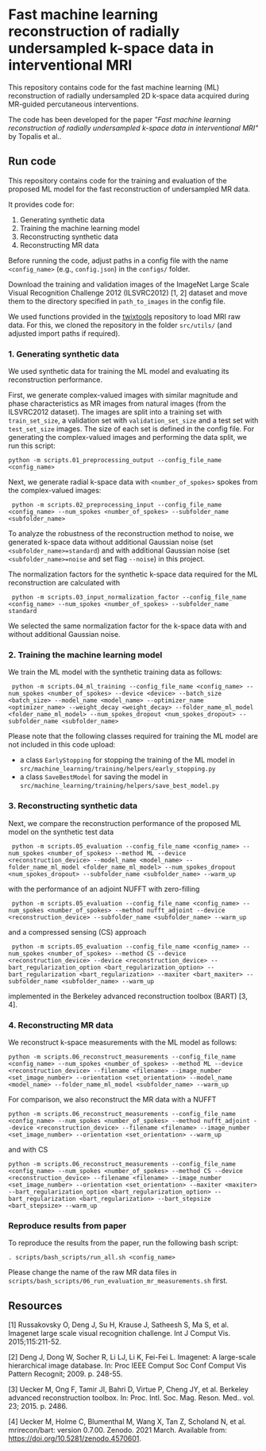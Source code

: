 # Fast machine learning reconstruction of radially undersampled k-space data in interventional MRI
This repository contains code for the fast machine learning (ML) reconstruction of radially undersampled 2D k-space data acquired during MR-guided percutaneous interventions.

The code has been developed for the paper *"Fast machine learning reconstruction of radially undersampled k-space data in interventional MRI"* by Topalis et al..

## Run code
This repository contains code for the training and evaluation of the proposed ML model for the fast reconstruction of undersampled MR data.

It provides code for:
1. Generating synthetic data
2. Training the machine learning model
3. Reconstructing synthetic data
4. Reconstructing MR data

Before running the code, adjust paths in a config file with the name `<config_name>` (e.g., `config.json`) in the `configs/` folder.

Download the training and validation images of the ImageNet Large Scale Visual Recognition Challenge 2012 (ILSVRC2012) [1, 2] dataset and move them to the directory specified in `path_to_images` in the config file.

We used functions provided in the [twixtools](https://github.com/pehses/twixtools.git) repository to load MRI raw data.
For this, we  cloned the repository in the folder `src/utils/` (and adjusted import paths if required).

### 1. Generating synthetic data
We used synthetic data for training the ML model and evaluating its reconstruction performance.

First, we generate complex-valued images with similar magnitude and phase characteristics as MR images from natural images (from the ILSVRC2012 dataset).
The images are split into a training set with `train_set_size`, a validation set with `validation_set_size` and a test set with `test_set_size` images.
The size of each set is defined in the config file.
For generating the complex-valued images and performing the data split, we run this script:
```shell
python -m scripts.01_preprocessing_output --config_file_name <config_name>
```
Next, we generate radial k-space data with `<number_of_spokes>` spokes from the complex-valued images:
```shell
 python -m scripts.02_preprocessing_input --config_file_name <config_name> --num_spokes <number_of_spokes> --subfolder_name <subfolder_name>
```
To analyze the robustness of the reconstruction method to noise, we generated k-space data without additional Gaussian noise (set `<subfolder_name>=standard`) and with additional Gaussian noise (set `<subfolder_name>=noise` and set flag `--noise`) in this project.

The normalization factors for the synthetic k-space data required for the ML reconstruction are calculated with
```shell
 python -m scripts.03_input_normalization_factor --config_file_name <config_name> --num_spokes <number_of_spokes> --subfolder_name standard
```
We selected the same normalization factor for the k-space data with and without additional Gaussian noise.

### 2. Training the machine learning model
We train the ML model with the synthetic training data as follows:
```shell
 python -m scripts.04_ml_training --config_file_name <config_name> --num_spokes <number_of_spokes> --device <device> --batch_size <batch_size> --model_name <model_name> --optimizer_name <optimizer_name> --weight_decay <weight_decay> --folder_name_ml_model <folder_name_ml_model> --num_spokes_dropout <num_spokes_dropout> --subfolder_name <subfolder_name>
```
Please note that the following classes required for training the ML model are not included in this code upload:
- a class `EarlyStopping` for stopping the training of the ML model in `src/machine_learning/training/helpers/early_stopping.py`
- a class `SaveBestModel` for saving the model in `src/machine_learning/training/helpers/save_best_model.py`

### 3. Reconstructing synthetic data
Next, we compare the reconstruction performance of the proposed ML model on the synthetic test data
```shell
 python -m scripts.05_evaluation --config_file_name <config_name> --num_spokes <number_of_spokes> --method ML --device <reconstruction_device> --model_name <model_name> --folder_name_ml_model <folder_name_ml_model> --num_spokes_dropout <num_spokes_dropout> --subfolder_name <subfolder_name> --warm_up
```
with the performance of an adjoint NUFFT with zero-filling
```shell
 python -m scripts.05_evaluation --config_file_name <config_name> --num_spokes <number_of_spokes> --method nufft_adjoint --device <reconstruction_device> --subfolder_name <subfolder_name> --warm_up
```
and a compressed sensing (CS) approach
```shell
 python -m scripts.05_evaluation --config_file_name <config_name> --num_spokes <number_of_spokes> --method CS --device <reconstruction_device> --device <reconstruction_device> --bart_regularization_option <bart_regularization_option> --bart_regularization <bart_regularization> --maxiter <bart_maxiter> --subfolder_name <subfolder_name> --warm_up
```
implemented in the Berkeley advanced reconstruction toolbox (BART) [3, 4].

### 4. Reconstructing MR data
We reconstruct k-space measurements with the ML model as follows:
```shell
python -m scripts.06_reconstruct_measurements --config_file_name <config_name> --num_spokes <number_of_spokes> --method ML --device <reconstruction_device> --filename <filename> --image_number <set_image_number> --orientation <set_orientation> --model_name <model_name> --folder_name_ml_model <subfolder_name> --warm_up
```
For comparison, we also reconstruct the MR data with a NUFFT
```shell
python -m scripts.06_reconstruct_measurements --config_file_name <config_name> --num_spokes <number_of_spokes> --method nufft_adjoint --device <reconstruction_device> --filename <filename> --image_number <set_image_number> --orientation <set_orientation> --warm_up
```
and with CS
```shell
python -m scripts.06_reconstruct_measurements --config_file_name <config_name> --num_spokes <number_of_spokes> --method CS --device <reconstruction_device> --filename <filename> --image_number <set_image_number> --orientation <set_orientation> --maxiter <maxiter> --bart_regularization_option <bart_regularization_option> --bart_regularization <bart_regularization> --bart_stepsize <bart_stepsize> --warm_up
```

### Reproduce results from paper
To reproduce the results from the paper, run the following bash script:
```shell
. scripts/bash_scripts/run_all.sh <config_name>
```
Please change the name of the raw MR data files in `scripts/bash_scripts/06_run_evaluation_mr_measurements.sh` first.

## Resources
[1] Russakovsky O, Deng J, Su H, Krause J, Satheesh S, Ma S, et al. Imagenet large scale visual recognition challenge. Int J Comput Vis. 2015;115:211-52.

[2] Deng J, Dong W, Socher R, Li LJ, Li K, Fei-Fei L. Imagenet: A large-scale hierarchical image database. In: Proc IEEE Comput Soc Conf Comput Vis Pattern Recognit; 2009. p. 248-55.

[3] Uecker M, Ong F, Tamir JI, Bahri D, Virtue P, Cheng JY, et al. Berkeley advanced reconstruction toolbox. In: Proc. Intl. Soc. Mag. Reson. Med.. vol. 23; 2015. p. 2486.

[4] Uecker M, Holme C, Blumenthal M, Wang X, Tan Z, Scholand N, et al. mrirecon/bart: version 0.7.00. Zenodo. 2021 March. Available from: https://doi.org/10.5281/zenodo.4570601.
